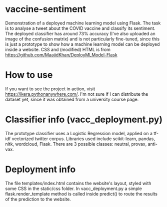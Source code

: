 # vaccine-sentiment
Demonstration of a deployed machine learning model using Flask. The task is to analyse a tweet about the COVID vaccine and classify its sentiment. The deployed classifier has around 73% accuracy (I've also uploaded an image of the confusion matrix) and is not particularly fine-tuned, since this is just a prototype to show how a machine learning model can be deployed inside a website. CSS and (modified) HTML is from https://github.com/MaajidKhan/DeployMLModel-Flask
# How to use
If you want to see the project in action, visit https://ikera.pythonanywhere.com/. I'm not sure if I can distribute the dataset yet, since it was obtained from a university course page. 
# Classifier info (vacc_deployment.py)
The prototype classifier uses a Logistic Regression model, applied on a tf-idf vectorized twitter corpus. Libraries used include scikit-learn, pandas, nltk, wordcloud, Flask. There are 3 possible classes: neutral, provax, anti-vax.
# Deployment info
The file templates/index.html contains the website's layout, styled with some CSS in the static/css folder. In vacc_deployment.py a simple flask.render_template method is called inside predict() to route the results of the prediction to the website.
